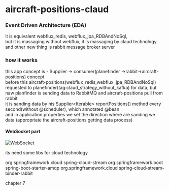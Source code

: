 # aircraft-positions-claud

### Event Driven Architecture (EDA)

it is equivalent webflux_redis, webflux_jpa_RDBAndNoSql,\
but it is massaging without webflux, it is massaging by claud technology\
and other new thing is rabbit message broker server

### how it works
this app concept is - Supplier -> consumer(planefinder ->rabbit->aircraft-positions) concept\
before this aircraft-positions(webflux_redis,webflux_jpa_RDBAndNoSql) requested to planefinder(tag:claud_strategy_without_kafka) for data, but naw planfinder is sending data to RabbitMQ and aircraft-positions pull from rabbit \
it is sanding data by his  Supplier<Iterable<Aircraft>> reportPositions() method every second(without @scheduler), which annotated @bean \
and in application.properties we set the direction where are sanding we data (appropriate the aircraft-positions getting data process)
  
#### WebSocket part
  
![WebSocket](https://user-images.githubusercontent.com/118361758/204624007-4b112159-25d6-4d37-b6b1-cbcdbbc9c035.png)

  its need some libs for cloud technology
  
 
  <dependency>
			<groupId>org.springframework.cloud</groupId>
			<artifactId>spring-cloud-stream</artifactId>
	</dependency>
  <dependency>
			<groupId>org.springframework.boot</groupId>
			<artifactId>spring-boot-starter-amqp</artifactId>
	</dependency>
	<dependency>
			<groupId>org.springframework.cloud</groupId>
			<artifactId>spring-cloud-stream-binder-rabbit</artifactId>
	</dependency>
	
 chapter 7
